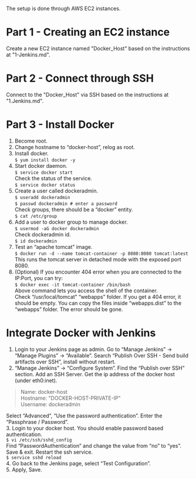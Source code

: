 The setup is done through AWS EC2 instances.  

# Part 1 - Creating an EC2 instance  
Create a new EC2 instance named "Docker_Host" based on the instructions at "1-Jenkins.md".  

# Part 2 - Connect through SSH  
Connect to the "Docker_Host" via SSH based on the instructions at "1.Jenkins.md".  

# Part 3 - Install Docker  
1. Become root.  
2. Change hostname to “docker-host”, relog as root.  
3. Install docker.  
`$ yum install docker -y`  
4. Start docker daemon.  
`$ service docker start`  
Check the status of the service.  
`$ service docker status`  
5. Create a user called dockeradmin.  
`$ useradd dockeradmin`  
`$ passwd dockeradmin # enter a password`  
Check groups, there should be a “docker” entity.  
`$ cat /etc/group`  
6. Add a user to docker group to manage docker.  
`$ usermod -aG docker dockeradmin`  
Check dockeradmin id.  
`$ id dockeradmin`  
7. Test an “apache tomcat” image.  
`$ docker run -d --name tomcat-container -p 8080:8080 tomcat:latest`  
This runs the tomcat server in detached mode with the exposed port 8080.  
8. (Optional) If you encounter 404 error when you are connected to the IP:Port, you can try:  
`$ docker exec -it tomcat-container /bin/bash`  
Above command lets you access the shell of the container.  
Check “/usr/local/tomcat” “webapps” folder. If you get a 404 error, it should be empty. You can copy the files inside “webapps.dist” to the “webapps” folder. The error should be gone.  

# Integrate Docker with Jenkins  
1. Login to your Jenkins page as admin. Go to “Manage Jenkins” → “Manage Plugins” → “Available”. Search “Publish Over SSH - Send build artifacts over SSH”, install without restart.  
2. “Manage Jenkins” → “Configure System”. Find the “Publish over SSH” section. Add an SSH Server. Get the ip address of the docker host (under eth0:inet).  
> Name: docker-host  
> Hostname: "DOCKER-HOST-PRIVATE-IP"  
> Username: dockeradmin  

Select “Advanced”, “Use the password authentication”. Enter the “Passphrase / Password”.  
3. Login to your docker host. You should enable password based authentication.  
`$ vi /etc/ssh/sshd_config`  
Find “PasswordAuthentication” and change the value from “no” to “yes”. Save & exit. Restart the ssh service.  
`$ service sshd reload`  
4. Go back to the Jenkins page, select “Test Configuration”.  
5. Apply, Save.  
